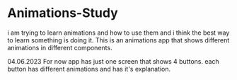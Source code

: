 # Animations-Study
i am trying to learn animations and how to use them and i think the best way to learn something is doing it. This is an animations app that shows different animations in different components.

04.06.2023 For now app has just one screen that shows 4 buttons. each button has different animations and has it's explanation.
